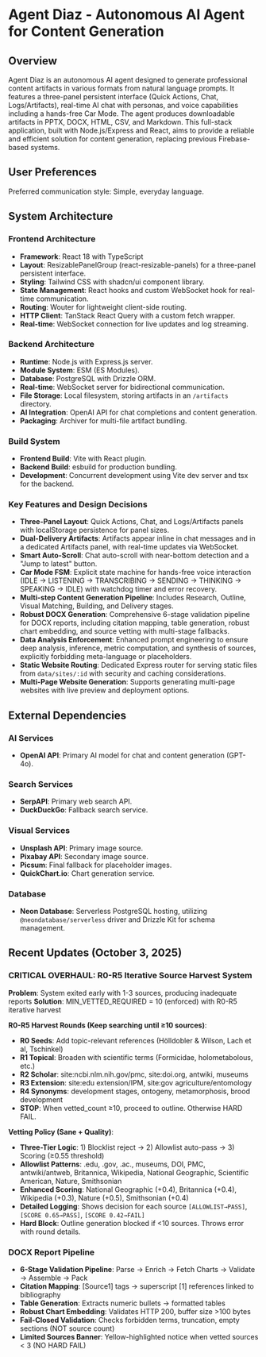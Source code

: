# Agent Diaz - Autonomous AI Agent for Content Generation

## Overview
Agent Diaz is an autonomous AI agent designed to generate professional content artifacts in various formats from natural language prompts. It features a three-panel persistent interface (Quick Actions, Chat, Logs/Artifacts), real-time AI chat with personas, and voice capabilities including a hands-free Car Mode. The agent produces downloadable artifacts in PPTX, DOCX, HTML, CSV, and Markdown. This full-stack application, built with Node.js/Express and React, aims to provide a reliable and efficient solution for content generation, replacing previous Firebase-based systems.

## User Preferences
Preferred communication style: Simple, everyday language.

## System Architecture

### Frontend Architecture
- **Framework**: React 18 with TypeScript
- **Layout**: ResizablePanelGroup (react-resizable-panels) for a three-panel persistent interface.
- **Styling**: Tailwind CSS with shadcn/ui component library.
- **State Management**: React hooks and custom WebSocket hook for real-time communication.
- **Routing**: Wouter for lightweight client-side routing.
- **HTTP Client**: TanStack React Query with a custom fetch wrapper.
- **Real-time**: WebSocket connection for live updates and log streaming.

### Backend Architecture
- **Runtime**: Node.js with Express.js server.
- **Module System**: ESM (ES Modules).
- **Database**: PostgreSQL with Drizzle ORM.
- **Real-time**: WebSocket server for bidirectional communication.
- **File Storage**: Local filesystem, storing artifacts in an `/artifacts` directory.
- **AI Integration**: OpenAI API for chat completions and content generation.
- **Packaging**: Archiver for multi-file artifact bundling.

### Build System
- **Frontend Build**: Vite with React plugin.
- **Backend Build**: esbuild for production bundling.
- **Development**: Concurrent development using Vite dev server and tsx for the backend.

### Key Features and Design Decisions
- **Three-Panel Layout**: Quick Actions, Chat, and Logs/Artifacts panels with localStorage persistence for panel sizes.
- **Dual-Delivery Artifacts**: Artifacts appear inline in chat messages and in a dedicated Artifacts panel, with real-time updates via WebSocket.
- **Smart Auto-Scroll**: Chat auto-scroll with near-bottom detection and a "Jump to latest" button.
- **Car Mode FSM**: Explicit state machine for hands-free voice interaction (IDLE → LISTENING → TRANSCRIBING → SENDING → THINKING → SPEAKING → IDLE) with watchdog timer and error recovery.
- **Multi-step Content Generation Pipeline**: Includes Research, Outline, Visual Matching, Building, and Delivery stages.
- **Robust DOCX Generation**: Comprehensive 6-stage validation pipeline for DOCX reports, including citation mapping, table generation, robust chart embedding, and source vetting with multi-stage fallbacks.
- **Data Analysis Enforcement**: Enhanced prompt engineering to ensure deep analysis, inference, metric computation, and synthesis of sources, explicitly forbidding meta-language or placeholders.
- **Static Website Routing**: Dedicated Express router for serving static files from `data/sites/:id` with security and caching considerations.
- **Multi-Page Website Generation**: Supports generating multi-page websites with live preview and deployment options.

## External Dependencies

### AI Services
- **OpenAI API**: Primary AI model for chat and content generation (GPT-4o).

### Search Services
- **SerpAPI**: Primary web search API.
- **DuckDuckGo**: Fallback search service.

### Visual Services
- **Unsplash API**: Primary image source.
- **Pixabay API**: Secondary image source.
- **Picsum**: Final fallback for placeholder images.
- **QuickChart.io**: Chart generation service.

### Database
- **Neon Database**: Serverless PostgreSQL hosting, utilizing `@neondatabase/serverless` driver and Drizzle Kit for schema management.

## Recent Updates (October 3, 2025)

### CRITICAL OVERHAUL: R0-R5 Iterative Source Harvest System
**Problem**: System exited early with 1-3 sources, producing inadequate reports
**Solution**: MIN_VETTED_REQUIRED = 10 (enforced) with R0-R5 iterative harvest

**R0-R5 Harvest Rounds (Keep searching until ≥10 sources)**:
- **R0 Seeds**: Add topic-relevant references (Hölldobler & Wilson, Lach et al, Tschinkel)
- **R1 Topical**: Broaden with scientific terms (Formicidae, holometabolous, etc.)
- **R2 Scholar**: site:ncbi.nlm.nih.gov/pmc, site:doi.org, antwiki, museums
- **R3 Extension**: site:edu extension/IPM, site:gov agriculture/entomology
- **R4 Synonyms**: development stages, ontogeny, metamorphosis, brood development
- **STOP**: When vetted_count ≥10, proceed to outline. Otherwise HARD FAIL.

**Vetting Policy (Sane + Quality)**:
- **Three-Tier Logic**: 1) Blocklist reject → 2) Allowlist auto-pass → 3) Scoring (≥0.55 threshold)
- **Allowlist Patterns**: .edu, .gov, .ac., museums, DOI, PMC, antwiki/antweb, Britannica, Wikipedia, National Geographic, Scientific American, Nature, Smithsonian
- **Enhanced Scoring**: National Geographic (+0.4), Britannica (+0.4), Wikipedia (+0.3), Nature (+0.5), Smithsonian (+0.4)
- **Detailed Logging**: Shows decision for each source `[ALLOWLIST→PASS]`, `[SCORE 0.65→PASS]`, `[SCORE 0.42→FAIL]`
- **Hard Block**: Outline generation blocked if <10 sources. Throws error with round details.

### DOCX Report Pipeline
- **6-Stage Validation Pipeline**: Parse → Enrich → Fetch Charts → Validate → Assemble → Pack
- **Citation Mapping**: [Source1] tags → superscript [1] references linked to bibliography
- **Table Generation**: Extracts numeric bullets → formatted tables
- **Robust Chart Embedding**: Validates HTTP 200, buffer size >100 bytes
- **Fail-Closed Validation**: Checks forbidden terms, truncation, empty sections (NOT source count)
- **Limited Sources Banner**: Yellow-highlighted notice when vetted sources < 3 (NO HARD FAIL)